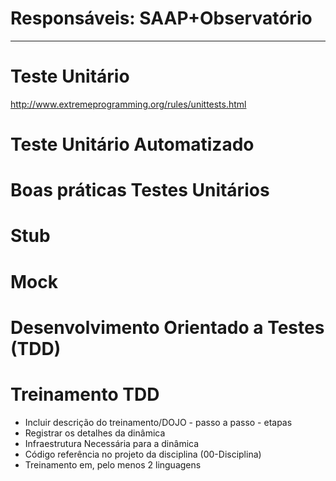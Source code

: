 # **Responsáveis: SAAP+Observatório**

***


# Teste Unitário
http://www.extremeprogramming.org/rules/unittests.html

# Teste Unitário Automatizado

# Boas práticas Testes Unitários

# Stub

# Mock

# Desenvolvimento Orientado a Testes (TDD)

# Treinamento TDD

- Incluir descrição do treinamento/DOJO - passo a passo - etapas
- Registrar os detalhes da dinâmica
- Infraestrutura Necessária para a dinâmica
- Código referência no projeto da disciplina (00-Disciplina)
- Treinamento em, pelo menos 2 linguagens
